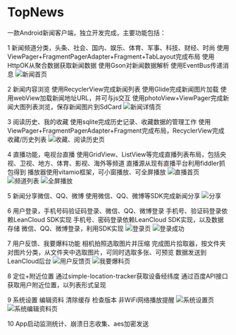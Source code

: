 # TopNews
一款Android新闻客户端，独立开发完成，主要功能包括：

1 新闻频道分类，头条、社会、国内、娱乐、体育、军事、科技、财经、时尚
  使用ViewPager+FragmentPagerAdapter+Fragment+TabLayout完成布局
  使用HttpOK从聚合数据获取新闻数据
  使用Gson对新闻数据解析
  使用EventBus传递消息
  ![新闻首页](TopNews/screenshots/Screenshot_home.jpeg)

2 新闻内容浏览
  使用RecyclerView完成新闻列表
  使用Glide完成新闻图片加载
  使用webView加载新闻地址URL，并可与js交互
  使用photoView+ViewPager完成新闻大图列表浏览，保存新闻图片到SdCard
  ![新闻详情页](TopNews/screenshots/Screenshot_news_details.jpeg)

3 阅读历史、我的收藏
  使用sqlite完成历史记录、收藏数据的管理工作
  使用ViewPager+FragmentPagerAdapter+Fragment完成布局，RecyclerView完成收藏/历史列表
  ![收藏、阅读历史页](TopNews/screenshots/Screenshot_mine_history.jpeg)

4 直播功能，电视台直播
  使用GridView、ListView等完成直播列表布局，包括央视、卫视、地方、体育、影视、海外等频道
  直播源从现有直播平台利用fiddler抓包得到
  播放器使用vitamio框架，可小窗播放、可全屏播放
  ![直播首页](TopNews/screenshots/Screenshot_live.jpeg)
  ![频道列表](TopNews/screenshots/Screenshot_live_channel.jpeg)
  ![全屏播放](TopNews/screenshots/Screenshot_live_fullscreen.jpeg)

5 新闻分享微信、QQ、微博
  使用微信、QQ、微博等SDK完成新闻分享
 ![分享](TopNews/screenshots/Screenshot_news_share.jpeg)

6 用户登录，手机号码验证码登录、微信、QQ、微博登录
  手机号、验证码登录依赖LeanCloud SDK实现
  手机号、密码登录依赖LeanCloud SDK实现，以及数据存储
  微信、QQ、微博登录，利用SDK实现
  ![登录页](TopNews/screenshots/Screenshot_mine_login.jpeg)
  ![登录成功](TopNews/screenshots/Screenshot_mine.jpeg)

7 用户反馈、我要爆料功能
  相机拍照选取图片并压缩
  完成图片拾取器，按文件夹对图片分类，从文件夹中选取图片，可同时选取多张、可预览
  数据发送到LeanCloud后台
  ![用户反馈页](TopNews/screenshots/Screenshot_mine_feedback.jpeg)
  ![我要爆料页](TopNews/screenshots/Screenshot_mine_brokeNews.jpeg)

8 定位+附近位置
  通过simple-location-tracker获取设备经纬度
  通过百度API接口获取用户附近位置，以列表形式呈现

9 系统设置
  编辑资料
  清除缓存
  检查版本
  非WiFi网络播放提醒
 ![系统设置页](TopNews/screenshots/Screenshot_mine_setting.jpeg)
 ![系统编辑资料页](TopNews/screenshots/Screenshot_mine_info.jpeg)

10 App启动监测统计、崩溃日志收集、aes加密发送



  

  
  
  
